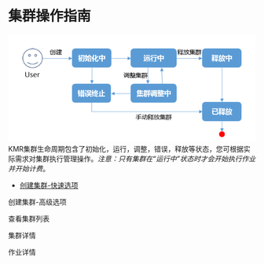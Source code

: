 # 集群操作指南

![集群操作](./images/jqcz.png)
　　KMR集群生命周期包含了初始化，运行，调整，错误，释放等状态，您可根据实际需求对集群执行管理操作。*注意：只有集群在“运行中”状态时才会开始执行作业并开始计费*。
  
 * [创建集群-快速选项](chuan_jian_ji_qun_kuai_su_xuan_xiang.md)


  
 创建集群-高级选项

  
 查看集群列表

  
 集群详情

  
 作业详情
  
